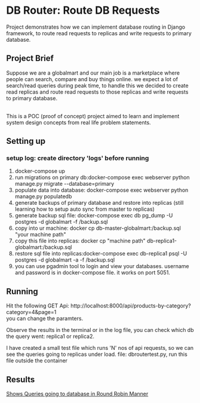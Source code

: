 # DB Router: Route DB Requests

Project demonstrates how we can implement database routing in  Django framework,  to route read requests to replicas and write requests to primary database.

## Project Brief

Suppose we are a globalmart and our main job is a marketplace where people can search, compare and buy things online. we expect a lot of search/read queries during peak time, to handle this we decided to create read replicas and route read requests to those replicas and write requests to primary database. <br><br>

This is a POC (proof of concept) project aimed to learn and implement system design concepts from real life problem statements.

## Setting up

### setup log: create directory 'logs' before running

1. docker-compose up 
2. run migrations on primary db:docker-compose exec webserver python manage.py migrate --database=primary
3. populate data into database: docker-compose exec webserver python manage.py populatedb
4. generate backups of primary database and restore into replicas (still learning how to setup auto sync from master to replicas)
5. generate backup sql file: docker-compose exec db pg_dump -U postgres -d globalmart -f /backup.sql
6. copy into ur machine: docker cp db-master-globalmart:/backup.sql "your machine path"
7. copy this file into replicas: docker cp "machine path" db-replica1-globalmart:/backup.sql
8. restore sql file into replicas:docker-compose exec db-replica1 psql -U postgres -d globalmart -a -f /backup.sql
9. you can use pgadmin tool to login and view your databases. username and password is in docker-compose file. it works on port 5051.

## Running

Hit the following GET Api: http://localhost:8000/api/products-by-category?category=4&page=1
<br>
you can change the paramters.

<p>Observe the results in the terminal or in the log file, you can check which db the query went: replica1 or replica2.</p>

<p>I have created a small test file which runs 'N' nos of api requests, so we can see the queries going to replicas under load.
file: dbroutertest.py, run this file outside the container</p>

## Results

[Shows Queries going to database in Round Robin Manner](https://drive.google.com/file/d/1mo1XB-78h3uNtLVO8EQeAgL1QPtoriZD/view?usp=sharing)
